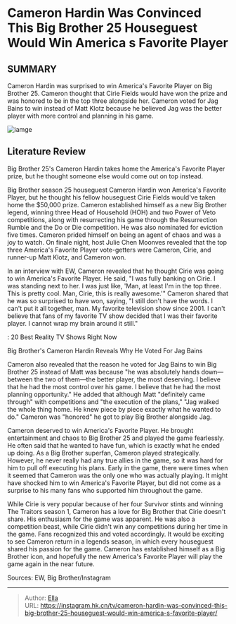 # Cameron Hardin Was Convinced This Big Brother 25 Houseguest Would Win America s Favorite Player


## SUMMARY 



  Cameron Hardin was surprised to win America&#39;s Favorite Player on Big Brother 25.   Cameron thought that Cirie Fields would have won the prize and was honored to be in the top three alongside her.   Cameron voted for Jag Bains to win instead of Matt Klotz because he believed Jag was the better player with more control and planning in his game.  

![iamge](https://static1.srcdn.com/wordpress/wp-content/uploads/2023/11/cameron-hardin-was-convinced-this-big-brother-25-houseguest-would-win-america-s-favorite-player.jpg)

## Literature Review
Big Brother 25&#39;s Cameron Hardin takes home the America&#39;s Favorite Player prize, but he thought someone else would come out on top instead.




Big Brother season 25 houseguest Cameron Hardin won America&#39;s Favorite Player, but he thought his fellow houseguest Cirie Fields would&#39;ve taken home the $50,000 prize. Cameron established himself as a new Big Brother legend, winning three Head of Household (HOH) and two Power of Veto competitions, along with resurrecting his game through the Resurrection Rumble and the Do or Die competition. He was also nominated for eviction five times. Cameron prided himself on being an agent of chaos and was a joy to watch. On finale night, host Julie Chen Moonves revealed that the top three America&#39;s Favorite Player vote-getters were Cameron, Cirie, and runner-up Matt Klotz, and Cameron won.




In an interview with EW, Cameron revealed that he thought Cirie was going to win America&#39;s Favorite Player. He said, &#34;I was fully banking on Cirie. I was standing next to her. I was just like, &#39;Man, at least I&#39;m in the top three. This is pretty cool. Man, Cirie, this is really awesome.&#39;&#34; Cameron shared that he was so surprised to have won, saying, &#34;I still don&#39;t have the words. I can&#39;t put it all together, man. My favorite television show since 2001. I can&#39;t believe that fans of my favorite TV show decided that I was their favorite player. I cannot wrap my brain around it still.&#34;

 : 20 Best Reality TV Shows Right Now


 Big Brother&#39;s Cameron Hardin Reveals Why He Voted For Jag Bains 
          

Cameron also revealed that the reason he voted for Jag Bains to win Big Brother 25 instead of Matt was because &#34;he was absolutely hands down—between the two of them—the better player, the most deserving. I believe that he had the most control over his game. I believe that he had the most planning opportunity.&#34; He added that although Matt &#34;definitely came through&#34; with competitions and &#34;the execution of the plans,&#34; &#34;Jag walked the whole thing home. He knew piece by piece exactly what he wanted to do.&#34; Cameron was &#34;honored&#34; he got to play Big Brother alongside Jag.





 

Cameron deserved to win America&#39;s Favorite Player. He brought entertainment and chaos to Big Brother 25 and played the game fearlessly. He often said that he wanted to have fun, which is exactly what he ended up doing. As a Big Brother superfan, Cameron played strategically. However, he never really had any true allies in the game, so it was hard for him to pull off executing his plans. Early in the game, there were times when it seemed that Cameron was the only one who was actually playing. It might have shocked him to win America&#39;s Favorite Player, but did not come as a surprise to his many fans who supported him throughout the game.

While Cirie is very popular because of her four Survivor stints and winning The Traitors season 1, Cameron has a love for Big Brother that Cirie doesn&#39;t share. His enthusiasm for the game was apparent. He was also a competition beast, while Cirie didn&#39;t win any competitions during her time in the game. Fans recognized this and voted accordingly. It would be exciting to see Cameron return in a legends season, in which every houseguest shared his passion for the game. Cameron has established himself as a Big Brother icon, and hopefully the new America&#39;s Favorite Player will play the game again in the near future.




Sources: EW, Big Brother/Instagram



---

> Author: [Ella](https://instagram.hk.cn/)  
> URL: https://instagram.hk.cn/tv/cameron-hardin-was-convinced-this-big-brother-25-houseguest-would-win-america-s-favorite-player/  

